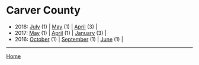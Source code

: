 # Carver County

  * 2018: 
      [July](./carver-county-2018-07.md) (1) | 
      [May](./carver-county-2018-05.md) (1) | 
      [April](./carver-county-2018-04.md) (3) | 
  * 2017: 
      [May](./carver-county-2017-05.md) (1) | 
      [April](./carver-county-2017-04.md) (1) | 
      [January](./carver-county-2017-01.md) (3) | 
  * 2016: 
      [October](./carver-county-2016-10.md) (1) | 
      [September](./carver-county-2016-09.md) (1) | 
      [June](./carver-county-2016-06.md) (1) | 

----

[Home](../)

